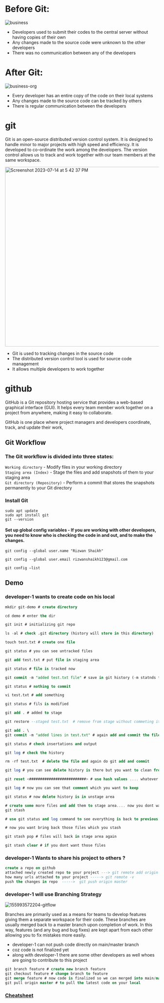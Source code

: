 # Before Git:

![business](https://github.com/rizwan141/KUBERNETES/assets/103893307/ef4d6940-dec4-4f49-a15f-a6f59a350fce)

- Developers used to submit their codes to the central server without having copies of their own
- Any changes made to the source code were unknown to the other developers
- There was no communication between any of the developers

# After Git:

![business-org](https://github.com/rizwan141/KUBERNETES/assets/103893307/5ca81cb1-ed54-4d87-a04f-5a3643319edb)

- Every developer has an entire copy of the code on their local systems
- Any changes made to the source code can be tracked by others
- There is regular communication between the developers




# git

Git is an open-source distributed version control system. It is designed to handle minor to major projects with high speed and efficiency. It is developed to co-ordinate the work among the developers. The version control allows us to track and work together with our team members at the same workspace.

<img width="588" alt="Screenshot 2023-07-14 at 5 42 37 PM" src="https://github.com/rizwan141/KUBERNETES/assets/103893307/7802986b-2214-424b-b612-9e92e558c5c1">

- Git is used to tracking changes in the source code
- The distributed version control tool is used for source code management
- It allows multiple developers to work together


# github

GitHub is a Git repository hosting service that provides a web-based graphical interface (GUI). It helps every team member work together on a project from anywhere, making it easy to collaborate. 

GitHub is one place where project managers and developers coordinate, track, and update their work,


## Git Workflow

### The Git workflow is divided into three states:

`Working directory` - Modify files in your working directory \
`Staging area (Index)` - Stage the files and add snapshots of them to your staging area \
`Git directory (Repository)` - Perform a commit that stores the snapshots permanently to your Git directory

### Install Git
```
sudo apt update
sudo apt install git
git --version
```

#### Set up global config variables - If you are working with other developers, you need to know who is checking the code in and out, and to make the changes.
```
git config --global user.name "Rizwan Shaikh"

git config --global user.email rizwanshaikh123@gmail.com

git config –list
```
## Demo

### developer-1  wants to create code on his local 

```sql
mkdir git-demo # create directory

cd demo # enter the dir

git init # initializing git repo

ls -al # check .git directory (history will store in this directory)

touch test.txt # create one file

git status # you can see untracked files

git add test.txt # put file in staging area

git status # file is tracked now

git commit -m "added test.txt file" # save in git history (-m statnds for provide a msg)

git status # nothing to commit

vi test.txt # add something

git status # fils is modified

git add . # added to stage

git restore --staged test.txt  # remove from stage without commeting it

git add . \
git commit -m "added lines in test.txt" # again add and commit the file

git status # check insertations and output

git log # check the history

rm -rf test.txt  # delete the file and again do git add and commit

git log # you can see delete history is there but you want to clean from history

git reset <##########################> # use hash values .... whatever commit you copied it will delete above ones

git log # now you can see that comment which you want to keep

git status # now delete history is in unstage area

# create some more files and add them to stage area.... now you dont want this files in stage area and you dont want to loose this changes. but later you will need this files 
git stash

# use git status and log command to see everything is back to previous step

# now you want bring back those files which you stash

git stash pop # files will back in stage area again

git stash clear # if you dont want those files 

```

### developer-1  Wants to share his project to others ?

```sql
create a repo on github
attached newly created repo to your project ---> git remote add origin <repo url> i.e local and repo is connected with each other 
how many urls attached to your project -----> git remote -v
push the changes in repo  ----->  git push origin master
```

### developer-1  will use Branching Strategy

![155993572204-gitflow](https://github.com/rizwan141/KUBERNETES/assets/103893307/399b9105-898b-41e0-8960-b3544c2a4286)


Branches are primarily used as a means for teams to develop features giving them a separate workspace for their code. These branches are usually merged back to a master branch upon completion of work. In this way, features (and any bug and bug fixes) are kept apart from each other allowing you to fix mistakes more easily.

- developer-1 can not push code directly on main/master branch
- coz code is not finalized yet
- along with developer-1 there are some other developers as well whoes are going to contribute to this project

```sql
git branch feature # create new branch feature
git checkout feature # change branch to feature
git merge feature # now code is finalized so we can merged into main/master so that other people can use the same
git pull origin master # to pull the latest code on your local
```


### [Cheatsheet](https://education.github.com/git-cheat-sheet-education.pdf)

